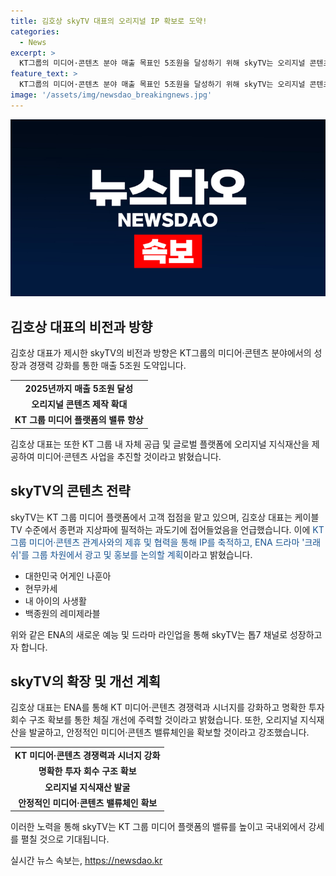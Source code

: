```yaml
---
title: 김호상 skyTV 대표의 오리지널 IP 확보로 도약!
categories:
  - News
excerpt: >
  KT그룹의 미디어·콘텐츠 분야 매출 목표인 5조원을 달성하기 위해 skyTV는 오리지널 콘텐츠 제작을 확대하고 톱7 채널로 성장하는데 주력하고 있다. 김호상 대표는 KT그룹 미디어 플랫폼의 밸류를 높이고 미디어·콘텐츠 시장에서 1등 사업자가 될 수 있도록 노력할 것이라고 밝히고 있다. ENA를 통해 오리지널 지식재산을 발굴하고 글로벌 플랫폼에 제공하여 지속가능한 미디어·콘텐츠 사업을 추진할 계획이며, 오리지널 예능과 드라마에 지속적으로 투자하여 톱7 채널 도약을 목표로 하고 있다.
feature_text: >
  KT그룹의 미디어·콘텐츠 분야 매출 목표인 5조원을 달성하기 위해 skyTV는 오리지널 콘텐츠 제작을 확대하고 톱7 채널로 성장하는데 주력하고 있다. 김호상 대표는 KT그룹 미디어 플랫폼의 밸류를 높이고 미디어·콘텐츠 시장에서 1등 사업자가 될 수 있도록 노력할 것이라고 밝히고 있다. ENA를 통해 오리지널 지식재산을 발굴하고 글로벌 플랫폼에 제공하여 지속가능한 미디어·콘텐츠 사업을 추진할 계획이며, 오리지널 예능과 드라마에 지속적으로 투자하여 톱7 채널 도약을 목표로 하고 있다.
image: '/assets/img/newsdao_breakingnews.jpg'
---
```


<p><img src="/assets/img/newsdao_breakingnews.jpg" alt="ontimetimes 속보" /></p>

<h2 data-ke-size="size26">김호상 대표의 비전과 방향</h2>

<p data-ke-size="size16">김호상 대표가 제시한 skyTV의 비전과 방향은 KT그룹의 미디어·콘텐츠 분야에서의 성장과 경쟁력 강화를 통한 매출 5조원 도약입니다.</p>

<table>
  <tr>
    <td style="text-align: center; height: 17px;"><b>2025년까지 매출 5조원 달성</b></td>
  </tr>
  <tr>
    <td style="text-align: center; height: 17px;"><b>오리지널 콘텐츠 제작 확대</b></td>
  </tr>
  <tr>
    <td style="text-align: center; height: 17px;"><b>KT 그룹 미디어 플랫폼의 밸류 향상</b></td>
  </tr>
</table>

<p data-ke-size="size16">김호상 대표는 또한 KT 그룹 내 자체 공급 및 글로벌 플랫폼에 오리지널 지식재산을 제공하여 미디어·콘텐츠 사업을 추진할 것이라고 밝혔습니다.</p>

<h2 data-ke-size="size26">skyTV의 콘텐츠 전략</h2>

<p data-ke-size="size16">skyTV는 KT 그룹 미디어 플랫폼에서 고객 접점을 맡고 있으며, 김호상 대표는 케이블TV 수준에서 종편과 지상파에 필적하는 과도기에 접어들었음을 언급했습니다. 이에 <span style="color: #1a5490;">KT그룹 미디어·콘텐츠 관계사와의 제휴 및 협력을 통해 IP를 축적하고, ENA 드라마 '크래쉬'를 그룹 차원에서 광고 및 홍보를 논의할 계획</span>이라고 밝혔습니다.
</p>

<ul>
  <li>대한민국 어게인 나훈아</li>
  <li>현무카세</li>
  <li>내 아이의 사생활</li>
  <li>백종원의 레미제라블</li>
</ul>

<p data-ke-size="size16">위와 같은 ENA의 새로운 예능 및 드라마 라인업을 통해 skyTV는 톱7 채널로 성장하고자 합니다.</p>

<h2 data-ke-size="size26">skyTV의 확장 및 개선 계획</h2>

<p data-ke-size="size16">김호상 대표는 ENA를 통해 KT 미디어·콘텐츠 경쟁력과 시너지를 강화하고 명확한 투자 회수 구조 확보를 통한 체질 개선에 주력할 것이라고 밝혔습니다. 또한, 오리지널 지식재산을 발굴하고, 안정적인 미디어·콘텐츠 밸류체인을 확보할 것이라고 강조했습니다.
</p>

<table>
  <tr>
    <td style="text-align: center; height: 17px;"><b>KT 미디어·콘텐츠 경쟁력과 시너지 강화</b></td>
  </tr>
  <tr>
    <td style="text-align: center; height: 17px;"><b>명확한 투자 회수 구조 확보</b></td>
  </tr>
  <tr>
    <td style="text-align: center; height: 17px;"><b>오리지널 지식재산 발굴</b></td>
  </tr>
  <tr>
    <td style="text-align: center; height: 17px;"><b>안정적인 미디어·콘텐츠 밸류체인 확보</b></td>
  </tr>
</table>

<p data-ke-size="size16">이러한 노력을 통해 skyTV는 KT 그룹 미디어 플랫폼의 밸류를 높이고 국내외에서 강세를 펼칠 것으로 기대됩니다.</p>
실시간 뉴스 속보는, <a href="https://newsdao.kr" rel="dofollow">https://newsdao.kr</a>


